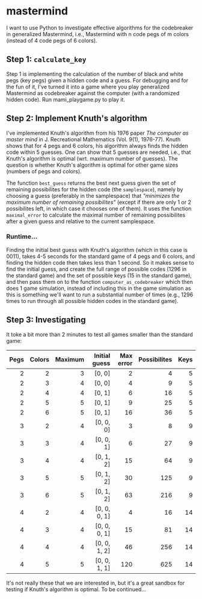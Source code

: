# mastermind
I want to use Python to investigate effective algorithms for the codebreaker in generalized Mastermind, i.e., Mastermind with n code pegs of m colors (instead of 4 code pegs of 6 colors). 
## Step 1: `calculate_key`
Step 1 is implementing the calculation of the number of black and white pegs (key pegs) given a hidden code and a guess. For debugging and for the fun of it, I've turned it into a game where you play generalized Mastermind as codebreaker against the computer (with a randomized hidden code). Run mami_playgame.py to play it.
## Step 2: Implement Knuth's algorithm
I've implemented Knuth's algorithm from his 1976 paper *The computer as master mind* in J. Recreational Mathematics (Vol. 9(1), 1976-77). Knuth shows that for 4 pegs and 6 colors, his algorithm always finds the hidden code within 5 guesses. One can show that 5 guesses are needed, i.e., that Knuth's algorithm is optimal (wrt. maximum number of guesses). The question is whether Knuth's algorithm is optimal for other game sizes (numbers of pegs and colors).

The function `best_guess` returns the best next guess given the set of remaining possibilites for the hidden code (the `samplespace`), namely by choosing a guess (preferably in the samplespace) that *"minimizes the maximum number of remaining possibilites"* (except if there are only 1 or 2 possibilites left, in which case it chooses one of them). It uses the function `maximal_error` to calculate the maximal number of remaining possibilites after a given guess and relative to the current samplespace.
### Runtime...
Finding the initial best guess with Knuth's algorithm (which in this case is 0011), takes 4-5 seconds for the standard game of  4 pegs and 6 colors, and finding the hidden code then takes less than 1 second. So it makes sense to find the initial guess, and create the full range of possible codes (1296 in the standard game) and the set of possible keys (15 in the standard game), and then pass them on to the function `computer_as_codebreaker` which then does 1 game simulation, instead of including this in the game simulation as this is something we'll want to run a substantial number of times (e.g., 1296 times to run through all possible hidden codes in the standard game).
## Step 3: Investigating
It toke a bit more than 2 minutes to test all games smaller than the standard game:

Pegs|Colors|Maximum|Initial guess|Max error|Possibilites|Keys
---:|---:|---:|--:|--:|--:|--:
2|2|3|[0, 0]|2|4|5
2|3|4|[0, 0]|4|9|5
2|4|4|[0, 1]|6|16|5
2|5|5|[0, 1]|9|25|5
2|6|5|[0, 1]|16|36|5
3|2|4|[0, 0, 0]|3|8|9
3|3|4|[0, 0, 1]|6|27|9
3|4|4|[0, 1, 2]|15|64|9
3|5|5|[0, 1, 2]|30|125|9
3|6|5|[0, 1, 2]|63|216|9
4|2|4|[0, 0, 0, 1]|4|16|14
4|3|4|[0, 0, 0, 1]|15|81|14
4|4|4|[0, 0, 1, 2]|46|256|14
4|5|5|[0, 0, 1, 1]|120|625|14

It's not really these that we are interested in, but it's a great sandbox for testing if Knuth's algorithm is optimal. To be continued...